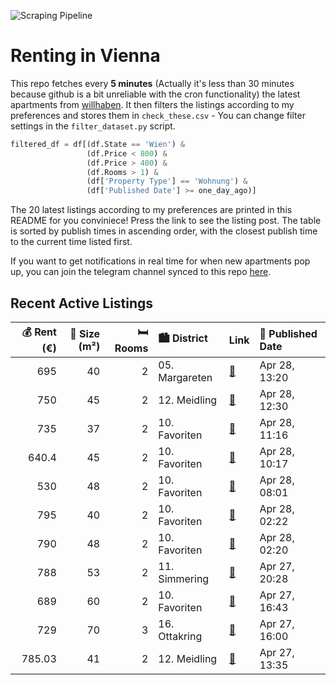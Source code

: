 ![Scraping Pipeline](https://github.com/AthomsG/renting-in-vienna/actions/workflows/run_pipeline.yml/badge.svg)


# Renting in Vienna

This repo fetches every **5 minutes** (Actually it's less than 30 minutes because github is a bit unreliable with the cron functionality) the latest apartments from [willhaben](https://www.willhaben.at/).
It then filters the listings according to my preferences and stores them in `check_these.csv` - You can change filter settings in the `filter_dataset.py` script.

```python
filtered_df = df[(df.State == 'Wien') & 
                 (df.Price < 800) &
                 (df.Price > 400) &
                 (df.Rooms > 1) &
                 (df['Property Type'] == 'Wohnung') &
                 (df['Published Date'] >= one_day_ago)]
```

The 20 latest listings according to my preferences are printed in this README for you conviniece! Press the link to see the listing post.
The table is sorted by publish times in ascending order, with the closest publish time to the current time listed first.

If you want to get notifications in real time for when new apartments pop up, you can join the telegram channel synced to this repo [here](https://t.me/+1HPAYOf5BSsyNTlk).

## Recent Active Listings

|   💰 Rent (€) |   📏 Size (m²) |   🛏️ Rooms | 🏙️ District    | Link                                                                                                                                                                                                                                      | 📅 Published Date   |
|-------------:|--------------:|-----------:|:---------------|:------------------------------------------------------------------------------------------------------------------------------------------------------------------------------------------------------------------------------------------|:-------------------|
|       695    |            40 |          2 | 05. Margareten | [🔗](https://www.willhaben.at/iad/immobilien/d/mietwohnungen/wien/wien-1050-margareten/2-zimmer-mietwohnung-mit-40-m%C2%B2-im-2.-stock-top-23-1125913234/)                                                                                 | Apr 28, 13:20      |
|       750    |            45 |          2 | 12. Meidling   | [🔗](https://www.willhaben.at/iad/immobilien/d/mietwohnungen/wien/wien-1120-meidling/helle-45-m2-wohnung-privat-zu-vermieten-1835727011/)                                                                                                  | Apr 28, 12:30      |
|       735    |            37 |          2 | 10. Favoriten  | [🔗](https://www.willhaben.at/iad/immobilien/d/mietwohnungen/wien/wien-1100-favoriten/2-zimmer-neubauwohnung-inkl-komplettk%C3%BCche-loggia-und-kellerabteil-/-hs28-top-216-840338411/)                                                    | Apr 28, 11:16      |
|       640.4  |            45 |          2 | 10. Favoriten  | [🔗](https://www.willhaben.at/iad/immobilien/d/mietwohnungen/wien/wien-1100-favoriten/neu-sanierte-445-m%C2%B2-wohnung-in-der-erlachgasse-3---ihr-neues-zuhause-wartet-auf-sie%21%28offene-besichtigung-29.04.2025-um-15:00%29-848766450/) | Apr 28, 10:17      |
|       530    |            48 |          2 | 10. Favoriten  | [🔗](https://www.willhaben.at/iad/immobilien/d/mietwohnungen/wien/wien-1100-favoriten/2-zimmer-gemeindewohnung-zu-vergeben-%28nur-mit-wiener-wohn-ticket-vor-dem-28.2.2025%29-1877800390/)                                                 | Apr 28, 08:01      |
|       795    |            40 |          2 | 10. Favoriten  | [🔗](https://www.willhaben.at/iad/immobilien/d/mietwohnungen/wien/wien-1100-favoriten/wundersch%C3%B6ne-2-zimmer-wohnung-in-top-lage-1395567074/)                                                                                          | Apr 28, 02:22      |
|       790    |            48 |          2 | 10. Favoriten  | [🔗](https://www.willhaben.at/iad/immobilien/d/mietwohnungen/wien/wien-1100-favoriten/viola-park---ihre-wohlf%C3%BChloase-am-laaer-berg-1747435997/)                                                                                       | Apr 28, 02:20      |
|       788    |            53 |          2 | 11. Simmering  | [🔗](https://www.willhaben.at/iad/immobilien/d/mietwohnungen/wien/wien-1110-simmering/ruhige-s%C3%BCdseitige-2-zimmerwohnung-zu-vermieten-778696422/)                                                                                      | Apr 27, 20:28      |
|       689    |            60 |          2 | 10. Favoriten  | [🔗](https://www.willhaben.at/iad/immobilien/d/mietwohnungen/wien/wien-1100-favoriten/provisionsfrei-&-unbefristet%21-ruhige-wohnung-beim-neuen-landgut-2044808162/)                                                                       | Apr 27, 16:43      |
|       729    |            70 |          3 | 16. Ottakring  | [🔗](https://www.willhaben.at/iad/immobilien/d/mietwohnungen/wien/wien-1160-ottakring/gemeindewohnung-911383236/)                                                                                                                          | Apr 27, 16:00      |
|       785.03 |            41 |          2 | 12. Meidling   | [🔗](https://www.willhaben.at/iad/immobilien/d/mietwohnungen/wien/wien-1120-meidling/wundervolle-2-zimmer-wohnung-in-toller-lage---einbauk%C3%BCche-inklusive---ab-01.08.2025-verf%C3%BCgbar%21---jetzt-zuschlagen-1198246976/)            | Apr 27, 13:35      |
